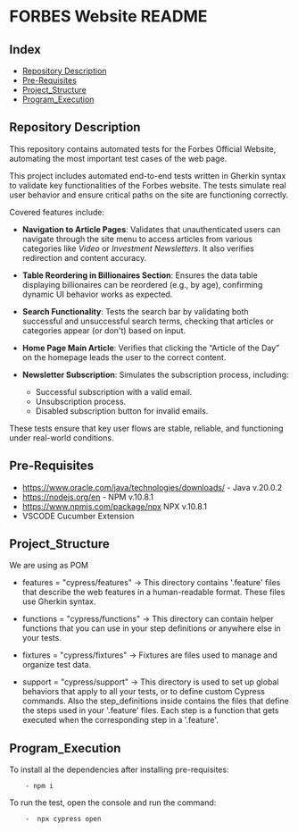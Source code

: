 # FORBES Website README #

## Index
 - [Repository Description](#Repository_Description)
 - [Pre-Requisites](#Pre-Requisites)
 - [Project_Structure](#Project_Structure)
 - [Program_Execution](#Program_Execution)

## Repository Description
This repository contains automated tests for the Forbes Official Website, automating the most important test cases of the web page. 

This project includes automated end-to-end tests written in Gherkin syntax to validate key functionalities of the Forbes website. The tests simulate real user behavior and ensure critical paths on the site are functioning correctly.

Covered features include:

- **Navigation to Article Pages**: Validates that unauthenticated users can navigate through the site menu to access articles from various categories like *Video* or *Investment Newsletters*. It also verifies redirection and content accuracy.
  
- **Table Reordering in Billionaires Section**: Ensures the data table displaying billionaires can be reordered (e.g., by age), confirming dynamic UI behavior works as expected.

- **Search Functionality**: Tests the search bar by validating both successful and unsuccessful search terms, checking that articles or categories appear (or don't) based on input.

- **Home Page Main Article**: Verifies that clicking the “Article of the Day” on the homepage leads the user to the correct content.

- **Newsletter Subscription**: Simulates the subscription process, including:
  - Successful subscription with a valid email.
  - Unsubscription process.
  - Disabled subscription button for invalid emails.

These tests ensure that key user flows are stable, reliable, and functioning under real-world conditions.

## Pre-Requisites
 - https://www.oracle.com/java/technologies/downloads/ - Java v.20.0.2
 - https://nodejs.org/en - NPM v.10.8.1
 - https://www.npmjs.com/package/npx NPX v.10.8.1
 - VSCODE Cucumber Extension

## Project_Structure
We are using as POM 


  -  features = "cypress/features" -> This directory contains '.feature' files that describe the web features in a human-readable format. These files use Gherkin syntax.

  -  functions = "cypress/functions" -> This directory can contain helper functions that you can use in your step definitions or anywhere else in your tests.

  -  fixtures = "cypress/fixtures" -> Fixtures are files used to manage and organize test data.

  -  support = "cypress/support" ->  This directory is used to set up global behaviors that apply to all your tests, or to define custom Cypress commands. Also the step_definitions inside contains the files that define the steps used in your '.feature' files. Each step is a function that gets executed when the corresponding step in a '.feature'.

## Program_Execution 
To install al the dependencies after installing pre-requisites:

        - npm i
        
To run the test, open the console and run the command:

        -  npx cypress open
